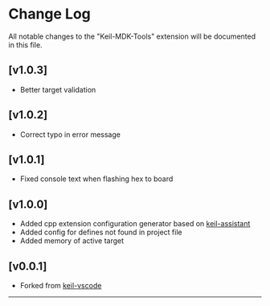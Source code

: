 # Change Log

All notable changes to the "Keil-MDK-Tools" extension will be documented in this file.

## [v1.0.3]
- Better target validation

## [v1.0.2]
- Correct typo in error message

## [v1.0.1]
- Fixed console text when flashing hex to board

## [v1.0.0]
- Added cpp extension configuration generator based on [keil-assistant](https://github.com/github0null/keil-assistant)
- Added config for defines not found in project file
- Added memory of active target

## [v0.0.1]
- Forked from [keil-vscode](https://github.com/mbossX/keil-vscode)
***
